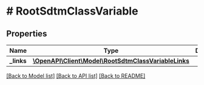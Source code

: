 # # RootSdtmClassVariable

## Properties

Name | Type | Description | Notes
------------ | ------------- | ------------- | -------------
**_links** | [**\OpenAPI\Client\Model\RootSdtmClassVariableLinks**](RootSdtmClassVariableLinks.md) |  | [optional]

[[Back to Model list]](../../README.md#models) [[Back to API list]](../../README.md#endpoints) [[Back to README]](../../README.md)
